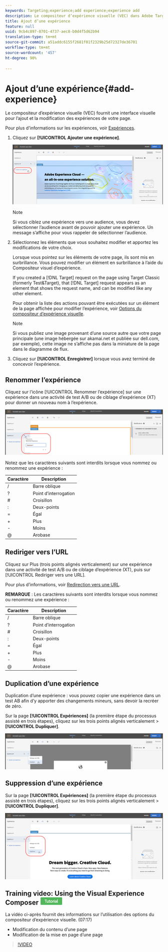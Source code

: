 ```yaml
---
keywords: Targeting;experience;add experience;experience add
description: Le compositeur d’expérience visuelle (VEC) dans Adobe Target fournit une interface visuelle pour la modification des expériences de votre page.
title: Ajout d’une expérience
feature: null
uuid: 9cb4c897-8701-4737-aec8-b0d4f5d62b94
translation-type: tm+mt
source-git-commit: a51addc6155f2681f01f2329b25d72327de36701
workflow-type: tm+mt
source-wordcount: '457'
ht-degree: 90%

---
```



# Ajout d’une expérience{#add-experience}

Le compositeur d’expérience visuelle (VEC) fournit une interface visuelle pour l’ajout et la modification des expériences de votre page.

Pour plus d’informations sur les expériences, voir [Expériences](../../../c-experiences/experiences.md#concept_A2E10F6AFB3D4AEAB6951EE14688848D).

1. Cliquez sur **[!UICONTROL Ajouter une expérience]**.

   ![Option Ajouter une expérience](/help/c-activities/t-test-ab/t-test-create-ab/assets/add-experience.png)

   >[!NOTE]
   >
   >Si vous ciblez une expérience vers une audience, vous devez sélectionner l’audience avant de pouvoir ajouter une expérience. Un message s’affiche pour vous rappeler de sélectionner l’audience.

1. Sélectionnez les éléments que vous souhaitez modifier et apportez les modifications de votre choix.

   Lorsque vous pointez sur les éléments de votre page, ils sont mis en surbrillance. Vous pouvez modifier un élément en surbrillance à l’aide du Compositeur visuel d’expérience.

   If you created a [!DNL Target] request on the page using Target Classic (formerly Test&amp;Target), that [!DNL Target] request appears as an element that shows the request name, and can be modified like any other element.

   Pour obtenir la liste des actions pouvant être exécutées sur un élément de la page affichée pour modifier l’expérience, voir [Options du compositeur d’expérience visuelle](/help/c-experiences/c-visual-experience-composer/viztarget-options.md).


   >[!NOTE]
   >
   >Si vous publiez une image provenant d’une source autre que votre page principale (une image hébergée sur akamai.net et publiée sur dell.com, par exemple), cette image ne s’affiche pas dans la miniature de la page dans le diagramme de flux.

1. Cliquez sur **[!UICONTROL Enregistrer]** lorsque vous avez terminé de concevoir l’expérience.

## Renommer l’expérience

Cliquez sur l’icône [!UICONTROL Renommer l’expérience] sur une expérience dans une activité de test A/B ou de ciblage d’expérience (XT) pour donner un nouveau nom à l’expérience.

![Renommer l’expérience](/help/c-activities/t-test-ab/t-test-create-ab/assets/rename-experience.png)

Notez que les caractères suivants sont interdits lorsque vous nommez ou renommez une expérience :

| Caractère | Description |
|--- |--- |
| / | Barre oblique |
| ? | Point d’interrogation |
| # | Croisillon |
| : | Deux-points |
| = | Égal |
| + | Plus |
| - | Moins |
| @ | Arobase |

## Rediriger vers l’URL

Cliquez sur Plus (trois points alignés verticalement) sur une expérience dans une activité de test A/B ou de ciblage d’expérience (XT), puis sur [!UICONTROL Rediriger vers une URL].

Pour plus d’informations, voir [Redirection vers une URL](/help/c-experiences/c-visual-experience-composer/redirect-offer.md).

**REMARQUE** : Les caractères suivants sont interdits lorsque vous nommez ou renommez une expérience :

| Caractère | Description |
|--- |--- |
| / | Barre oblique |
| ? | Point d’interrogation |
| # | Croisillon |
| : | Deux-points |
| = | Égal |
| + | Plus |
| - | Moins |
| @ | Arobase |

## Duplication d’une expérience

Duplication d’une expérience : vous pouvez copier une expérience dans un test AB afin d’y apporter des changements mineurs, sans devoir la recréer de zéro.

Sur la page **[!UICONTROL Expériences]** (la première étape du processus assisté en trois étapes), cliquez sur les trois points alignés verticalement > **[!UICONTROL Dupliquer]**.

![Option de duplication d’une expérience](/help/c-activities/t-test-ab/t-test-create-ab/assets/duplicate-experience.png)

## Suppression d’une expérience

Sur la page **[!UICONTROL Expériences]** (la première étape du processus assisté en trois étapes), cliquez sur les trois points alignés verticalement > **[!UICONTROL Dupliquer]**.

![Option de suppression d’une expérience](/help/c-activities/t-test-ab/t-test-create-ab/assets/delete-experience.png)

## Training video: Using the Visual Experience Composer ![Tutorial badge](/help/assets/tutorial.png)

La vidéo ci-après fournit des informations sur l’utilisation des options du compositeur d’expérience visuelle. (07:17)

* Modification du contenu d’une page
* Modification de la mise en page d’une page

>[!VIDEO](https://video.tv.adobe.com/v/17399)
